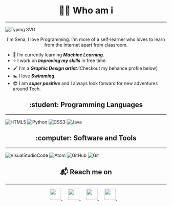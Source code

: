 <h1 align="center"> 👩‍💻 Who am i </h1>

---

<img src = "https://readme-typing-svg.herokuapp.com/?font=Montserrat&color=065535&size=24&lines=Hey+there,+I%27m+Sena.;I+love+Programming.;An+Open-Source+Enthusiast+!.;I%27m+more+of+a+self-learner+;who+loves+to+learn+from+internet.;" alt = "Typing SVG">

<p align="center">
  I'm Sena, I love Programming.
  I'm more of a self-learner who loves to learn from the Internet apart from classroom.
</p>

- &#128214; I’m currently learning ***Machine Learning***.
- &#11088; I work on ***Improving my skills*** in free time.
- &#128396; I'm a ***Graphic Design artist***.(Checkout my behance profile below)
- &#127946; I love ***Swimming***.
- &#128526; I am ***super positive*** and I always look forward for new adventures around Tech.

<h2 align="center"> :student: Programming Languages</h2>

---

![HTML5](https://img.shields.io/badge/html5-%23E34F26.svg?style=for-the-badge&logo=html5&logoColor=white)
![Python](https://img.shields.io/badge/python-%2314354C.svg?style=for-the-badge&logo=python&logoColor=white)
![CSS3](https://img.shields.io/badge/css3-%231572B6.svg?style=for-the-badge&logo=css3&logoColor=white)
![Java](https://img.shields.io/badge/java-critical.svg?style=for-the-badge&logo=java3&logoColor=white)

<h2 align="center">:computer: Software and Tools</h2>

---

![VisualStudioCode](https://img.shields.io/badge/VisualStudioCode-0078d7.svg?style=for-the-badge&logo=visual-studio-code&logoColor=white)
![Atom](https://img.shields.io/badge/Atom-%2366595C.svg?style=for-the-badge&logo=atom&logoColor=white)
![GitHub](https://img.shields.io/badge/github-%23121011.svg?style=for-the-badge&logo=github&logoColor=white)
![Git](https://img.shields.io/badge/git-%23F05033.svg?style=for-the-badge&logo=git&logoColor=white)

<h2  align="center">&#x1F4EC; Reach me on</h2>

---

<p align = "center">  
<a href="mailto:1.senaozcan@gmail.com?subject=Hello%20Ileri,%20From%20Github">
  <img 
    src = "https://cdn-icons-png.flaticon.com/512/732/732200.png"
    width = 35
    height = 35   
 />
</a>
&emsp;
<a href="https://www.linkedin.com/in/senaozcn/">
  <img 
    src = "https://cdn-icons-png.flaticon.com/512/145/145807.png"
    width = 35
    height = 35   
 />
</a>
&emsp;
<a href="https://medium.com/@1.senaozcan">
  <img 
    src = "https://cdn-icons-png.flaticon.com/512/5968/5968933.png"
    width = 35
    height = 35   
 />
</a>
&emsp;
<a href="https://www.behance.net/senaozcn">
  <img 
    src = "https://cdn-icons-png.flaticon.com/512/733/733594.png"
    width = 35
    height = 35   
 />
</a>
&nbsp;&nbsp;&nbsp;&nbsp;
</p>
